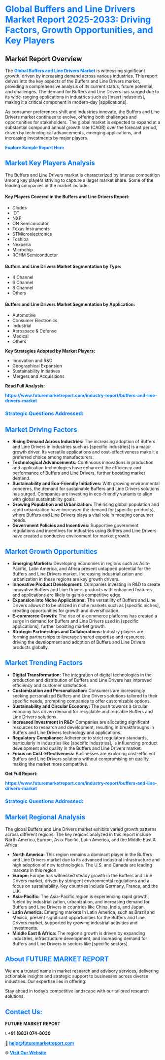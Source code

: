 <h1 style="color: #007BFF;">Global Buffers and Line Drivers Market Report 2025-2033: Driving Factors, Growth Opportunities, and Key Players</h1>

<section id="overview">
<h2>Market Report Overview</h2>
<p>The <a href="https://www.futuremarketreport.com/industry-report/buffers-and-line-drivers-market" style="color: #007BFF; text-decoration: none;"><strong>Global Buffers and Line Drivers Market</strong></a> is witnessing significant growth, driven by increasing demand across various industries. This report delves into the key aspects of the Buffers and Line Drivers market, providing a comprehensive analysis of its current status, future potential, and challenges. The demand for Buffers and Line Drivers has surged due to its wide-ranging applications in industries such as [insert industries], making it a critical component in modern-day [applications].</p>
<p>As consumer preferences shift and industries innovate, the Buffers and Line Drivers market continues to evolve, offering both challenges and opportunities for stakeholders. The global market is expected to expand at a substantial compound annual growth rate (CAGR) over the forecast period, driven by technological advancements, emerging applications, and increasing investments by major players.</p>
</section>

<section id="overview">
<p><a href="https://www.futuremarketreport.com/request-sample/reportId=115356" style="color: #007BFF; text-decoration: none;"><strong>Explore Sample Report Here</strong></a></p>
</section>

<section id="key-players">
<h2 style="color: #007BFF;">Market Key Players Analysis</h2>
<p>The Buffers and Line Drivers market is characterized by intense competition among key players striving to capture a larger market share. Some of the leading companies in the market include:</p>
<h4>Key Players Covered in the Buffers and Line Drivers Report:</h4>
<ul><li>Diodes</li><li>IDT</li><li>NXP</li><li>ON Semicondutor</li><li>Texas Instruments</li><li>STMicroelectronics</li><li>Toshiba</li><li>Nexperia</li><li>Microchip</li><li>ROHM Semiconductor</li></ul>
<h4>Buffers and Line Drivers Market Segmentation by Type:</h4>
<ul><li>4 Channel</li><li>6 Channel</li><li>8 Channel</li><li>Others</li></ul>

<h4>Buffers and Line Drivers Market Segmentation by Application:</h4>
<ul><li>Automotive</li><li>Consumer Electronics</li><li>Industrial</li><li>Aerospace &amp; Defense</li><li>Medical</li><li>Others</li></ul>
<p><strong>Key Strategies Adopted by Market Players:</strong></p>
<ul>
<li>Innovation and R&D</li>
<li>Geographical Expansion</li>
<li>Sustainability Initiatives</li>
<li>Mergers and Acquisitions</li>
</ul>
</section>

<section>
<p><strong>Read Full Analysis: </strong></p><a href="https://www.futuremarketreport.com/industry-report/buffers-and-line-drivers-market" style="color: #007BFF; text-decoration: none;"><strong>https://www.futuremarketreport.com/industry-report/buffers-and-line-drivers-market</strong></a>
<h3 style="color: #007BFF;">Strategic Questions Addressed:</h3>
</section>

<section id="driving-factors">
<h2 style="color: #007BFF;">Market Driving Factors</h2>
<ul>
<li><strong>Rising Demand Across Industries:</strong> The increasing adoption of Buffers and Line Drivers in industries such as [specific industries] is a major growth driver. Its versatile applications and cost-effectiveness make it a preferred choice among manufacturers.</li>
<li><strong>Technological Advancements:</strong> Continuous innovations in production and application technologies have enhanced the efficiency and performance of Buffers and Line Drivers, further boosting market demand.</li>
<li><strong>Sustainability and Eco-Friendly Initiatives:</strong> With growing environmental concerns, the demand for sustainable Buffers and Line Drivers solutions has surged. Companies are investing in eco-friendly variants to align with global sustainability goals.</li>
<li><strong>Growing Population and Urbanization:</strong> The rising global population and rapid urbanization have increased the demand for [specific products], where Buffers and Line Drivers plays a vital role in meeting consumer needs.</li>
<li><strong>Government Policies and Incentives:</strong> Supportive government regulations and incentives for industries using Buffers and Line Drivers have created a conducive environment for market growth.</li>
</ul>
</section>

<section id="growth-opportunities">
<h2 style="color: #007BFF;">Market Growth Opportunities</h2>
<ul>
<li><strong>Emerging Markets:</strong> Developing economies in regions such as Asia-Pacific, Latin America, and Africa present untapped potential for the Buffers and Line Drivers market. Increasing industrialization and urbanization in these regions are key growth drivers.</li>
<li><strong>Innovative Product Development:</strong> Companies investing in R&D to create innovative Buffers and Line Drivers products with enhanced features and applications are likely to gain a competitive edge.</li>
<li><strong>Expansion into Niche Applications:</strong> The versatility of Buffers and Line Drivers allows it to be utilized in niche markets such as [specific niches], creating opportunities for growth and diversification.</li>
<li><strong>E-commerce Growth:</strong> The rise of e-commerce platforms has created a surge in demand for Buffers and Line Drivers used in [specific applications], further boosting market growth.</li>
<li><strong>Strategic Partnerships and Collaborations:</strong> Industry players are forming partnerships to leverage shared expertise and resources, driving the development and adoption of Buffers and Line Drivers products globally.</li>
</ul>
</section>

<section id="trending-factors">
<h2 style="color: #007BFF;">Market Trending Factors</h2>
<ul>
<li><strong>Digital Transformation:</strong> The integration of digital technologies in the production and distribution of Buffers and Line Drivers has improved efficiency and customer satisfaction.</li>
<li><strong>Customization and Personalization:</strong> Consumers are increasingly seeking personalized Buffers and Line Drivers solutions tailored to their specific needs, prompting companies to offer customizable options.</li>
<li><strong>Sustainability and Circular Economy:</strong> The push towards a circular economy has driven demand for recyclable and reusable Buffers and Line Drivers solutions.</li>
<li><strong>Increased Investment in R&D:</strong> Companies are allocating significant resources to research and development, resulting in breakthroughs in Buffers and Line Drivers technology and applications.</li>
<li><strong>Regulatory Compliance:</strong> Adherence to strict regulatory standards, particularly in industries like [specific industries], is influencing product development and quality in the Buffers and Line Drivers market.</li>
<li><strong>Focus on Cost-Effectiveness:</strong> Businesses are exploring cost-efficient Buffers and Line Drivers solutions without compromising on quality, making the market more competitive.</li>
</ul>
</section>

<section>
<p><strong>Get Full Report: </strong></p><a href="https://www.futuremarketreport.com/industry-report/buffers-and-line-drivers-market" style="color: #007BFF; text-decoration: none;"><strong>https://www.futuremarketreport.com/industry-report/buffers-and-line-drivers-market</strong></a>
<h3 style="color: #007BFF;">Strategic Questions Addressed:</h3>
</section>


<section id="regional-analysis">
<h2 style="color: #007BFF;">Market Regional Analysis</h2>
<p>The global Buffers and Line Drivers market exhibits varied growth patterns across different regions. The key regions analyzed in this report include North America, Europe, Asia-Pacific, Latin America, and the Middle East & Africa:</p>
<ul>
<li><strong>North America:</strong> This region remains a dominant player in the Buffers and Line Drivers market due to its advanced industrial infrastructure and high adoption of new technologies. The U.S. and Canada are leading markets in this region.</li>
<li><strong>Europe:</strong> Europe has witnessed steady growth in the Buffers and Line Drivers market, driven by stringent environmental regulations and a focus on sustainability. Key countries include Germany, France, and the U.K.</li>
<li><strong>Asia-Pacific:</strong> The Asia-Pacific region is experiencing rapid growth, fueled by industrialization, urbanization, and increasing demand for Buffers and Line Drivers in countries like China, India, and Japan.</li>
<li><strong>Latin America:</strong> Emerging markets in Latin America, such as Brazil and Mexico, present significant opportunities for the Buffers and Line Drivers market, supported by growing industrial activities and investments.</li>
<li><strong>Middle East & Africa:</strong> The region’s growth is driven by expanding industries, infrastructure development, and increasing demand for Buffers and Line Drivers in sectors like [specific sectors].</li>
</ul>
</section>

<footer>
<h2 style="color: #007BFF;">About FUTURE MARKET REPORT</h2>
<p>We are a trusted name in market research and advisory services, delivering actionable insights and strategic support to businesses across diverse industries. Our expertise lies in offering:</p>

<p>Stay ahead in today’s competitive landscape with our tailored research solutions.</p>

<h2 style="color: #007BFF;">Contact Us:</h2>
<p><strong>FUTURE MARKET REPORT</strong></p>
<p>📞 <strong>+91 (883) 074-8030</strong></p>
<p>📧 <strong><a href="mailto:help@futuremarketreport.com" style="color: #007BFF;">help@futuremarketreport.com</a></strong></p>
<p>🌐 <strong><a href="https://www.futuremarketreport.com/" style="color: #007BFF;">Visit Our Website</a></strong></p>
</footer>